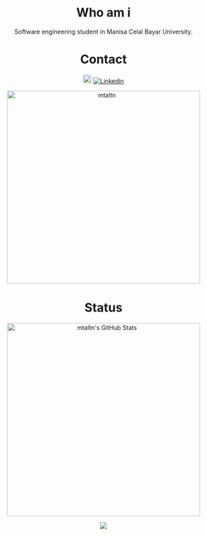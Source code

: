 <div align="center">
<h1>Who am i</h1>
 
Software engineering student in Manisa Celal Bayar University.



<h1>Contact</h1>


<a href="https://www.linkedin.com/in/mehmet-tekin-altun-1b6a30176/"><img title="Linkedin" src="https://i.hizliresim.com/4dhsc2e.png" width=20></a>
<a href="mailto:mehmettekinaltun@gmail.com"><img title="Linkedin" src="https://img.shields.io/badge/-mehmettekinaltun@gmail.com-c14438?style=flat-square&logo=Gmail&logoColor=white&link=mailto:mehmettekinaltun@gmail.com"></a>

 <p align="center">
 <a href="https://github.com/mtaltn"><img title="mtaltn" src="https://github-readme-stats.vercel.app/api/top-langs/?username=mtaltn&layout=compact&theme=dark" width=450></a><br>
</p>

<h1>Status</h1>
 <p align="center">
  <img src="https://github-readme-stats.vercel.app/api?username=mtaltn&&show_icons=true&theme=dark&line_height=27&v=5" width=450 alt="mtaltn's GitHub Stats" /><br>
 </p>
<p>
 <img src="https://profile-counter.glitch.me/mtaltn/count.svg" />
 </p>
